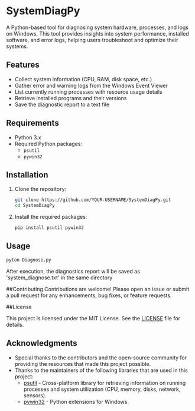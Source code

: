 # SystemDiagPy

A Python-based tool for diagnosing system hardware, processes, and logs on Windows. This tool provides insights into system performance, installed software, and error logs, helping users troubleshoot and optimize their systems.

## Features

- Collect system information (CPU, RAM, disk space, etc.)
- Gather error and warning logs from the Windows Event Viewer
- List currently running processes with resource usage details
- Retrieve installed programs and their versions
- Save the diagnostic report to a text file

## Requirements

- Python 3.x
- Required Python packages:
  - `psutil`
  - `pywin32`

## Installation

1. Clone the repository:
   ```bash
   git clone https://github.com/YOUR-USERNAME/SystemDiagPy.git
   cd SystemDiagPy
2. Install the required packages:
   ```bash
   pip install psutil pywin32
   
## Usage 
  ```bash
  pyton Diagnose.py
  ```
  After execution, the diagnostics report will be saved as 'system_diagnose.txt' in the same directory
  
##Contributing
  Contributions are welcome! Please open an issue or submit a pull request for any enhancements, bug fixes, or feature requests.

##License

This project is licensed under the MIT License. See the [LICENSE](License) file for details.

## Acknowledgments

- Special thanks to the contributors and the open-source community for providing the resources that made this project possible.
- Thanks to the maintainers of the following libraries that are used in this project:
  - [psutil](https://github.com/giampaolo/psutil) - Cross-platform library for retrieving information on running processes and system utilization (CPU, memory, disks, network, sensors).
  - [pywin32](https://github.com/mhammond/pywin32) - Python extensions for Windows.
